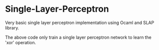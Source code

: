 # Single-Layer-Perceptron
Very basic single layer perceptron implementation using Ocaml and SLAP library.

The above code only train a single layer perceptron network to learn the 'xor' operation.
